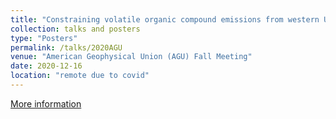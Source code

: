 ```yaml
---
title: "Constraining volatile organic compound emissions from western US wildfires with WE-CAN airborne observations"
collection: talks and posters
type: "Posters"
permalink: /talks/2020AGU
venue: "American Geophysical Union (AGU) Fall Meeting"
date: 2020-12-16
location: "remote due to covid"
---
```


[More information](https://agu.confex.com/agu/fm20/meetingapp.cgi/Paper/765397)
